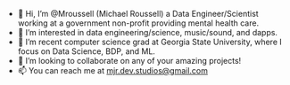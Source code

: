 - 👋 Hi, I’m @Mroussell (Michael Roussell) a Data Engineer/Scientist working at a government non-profit providing mental health care.
- 👀 I’m interested in data engineering/science, music/sound, and dapps.
- 🌱 I’m recent computer science grad at Georgia State University, where I focus on Data Science, BDP, and ML.
- 💞️ I’m looking to collaborate on any of your amazing projects!
- 📫 You can reach me at mjr.dev.studios@gmail.com

<!---
Mroussell/Mroussell is a ✨ special ✨ repository because its `README.md` (this file) appears on your GitHub profile.
You can click the Preview link to take a look at your changes.
--->
